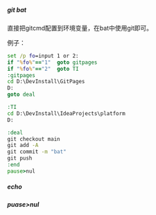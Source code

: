 ##### git bat

直接把gitcmd配置到环境变量，在bat中使用git即可。

例子：

```bat
set /p fo=input 1 or 2:
if "%fo%"=="1"  goto gitpages
if "%fo%"=="2"  goto TI
:gitpages
cd D:\DevInstall\GitPages
D:
goto deal

:TI
cd D:\DevInstall\IdeaProjects\platform
D:

:deal
git checkout main
git add -A
git commit -m "bat"
git push
:end
pause>nul
```



##### echo

##### puase>nul
